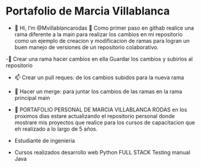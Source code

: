 # Portafolio de Marcia Villablanca 



- 👋 Hi, I’m @Mvillablancarodas
 👀 Como primer paso en githab realice una rama diferente a la main para realizar los cambios en mi repositorio como un ejemplo de creacion y modificacion de ramas para logran un buen manejo de versiones de un repositorio colaborativo.



-🌱  Crear una rama 
       hacer cambios en ella 
       Guardar los cambios y subirlos al repositorio 

- 📫 Crear un pull reques: de los cambios subidos para la nueva rama

- 💞️ Hacer un merge: para juntar los cambios de las ramas en la rama principal main 
 
 

- 👀 PORTAFOLIO PERSONAL DE MARCIA VILLABLANCA RODAS en los proximos dias estare actualizando el repositorio personal donde mostrare mis proyectos que realice para los cursos de capacitacion que eh realizado a lo largo de 5 años.
- Estudiante de ingenieria
  
- Cursos realizados
              desarrollo web 
              Python
              FULL STACK
              Testing manual
              Java 

  

<!---
Mvillablancarodas/Mvillablancarodas is a ✨ special ✨ repository because its `README.md` (this file) appears on your GitHub profile.
You can click the Preview link to take a look at your changes.
--->
